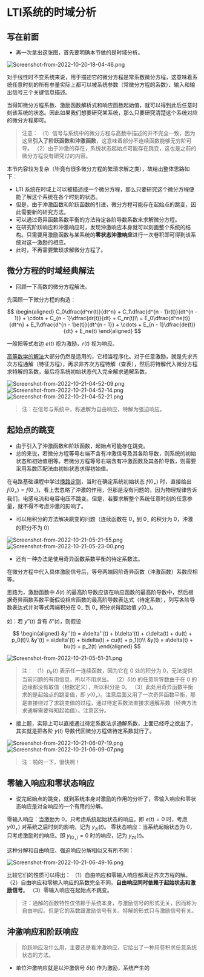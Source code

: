 # LTI系统的时域分析

## 写在前面

* 再一次拿出这张图，首先要明确本节做的是时域分析。

![Screenshot-from-2022-10-20-18-04-46.png](http://image.tjzfile.xyz/images/2022/10/20/Screenshot-from-2022-10-20-18-04-46.png)

对于线性时不变系统来说，用于描述它的微分方程是常系数微分方程，这意味着系统任意时刻的所有参量实际上都可以被系统参数（常微分方程的系数）、输入和输出信号三个关键信息描述。

当得知微分方程系数、激励函数解析式和响应函数起始值，就可以得到此后任意时刻该系统的状态。因此如果我们想要研究某系统，那么只要研究清楚这个系统对应的微分方程即可。

> 注意：
> （1）信号与系统中的微分方程与高数中描述的并不完全一致，因为这里**引入了阶跃函数和沖激函数**，这意味着部分不连续函数能够无穷阶可导。
> （2）由于沖激的存在，系统状态起始点可能存在跳变，这也是之前的微分方程没有研究过的内容。

本节内容较为复杂（毕竟有很多微分方程的繁琐求解之类），故给出整体思路如下：

* LTI 系统在时域上可以被描述成一个微分方程，那么只要研究这个微分方程便能了解这个系统在各个时刻的状态。
* 但是，由于沖激函数和阶跃函数的引进，微分方程可能存在起始点的跳变，因此需要新的研究方法。
* 可以通过奇异函数系数平衡的方法待定各阶导数系数来求解微分方程。
* 在研究阶跃响应和沖激响应时，发现沖激响应本身就可以刻画整个系统的结构。只需要用激励函数与某系统的**零状态沖激响应**进行一次卷积即可得到该系统对这一激励的相应。
* 此时，不再需要繁琐求解微分方程了。

## 微分方程的时域经典解法

* 回顾一下高数的微分方程解法。

先回顾一下微分方程的构造：

$$
\begin{aligned}
C_0\dfrac{d^nr(t)}{dt^n} + C_1\dfrac{d^{n - 1}r(t)}{dt^{n - 1}} + \cdots + C_{n - 1}\dfrac{dr(t)}{dt} + C_nr(t)\\
= E_0\dfrac{d^ne(t)}{dt^n} + E_1\dfrac{d^{n - 1}e(t)}{dt^{n - 1}} + \cdots + E_{n - 1}\dfrac{de(t)}{dt} + E_ne(t)
\end{aligned}
$$

一般把等式右边 $e(t)$ 视为激励，$r(t)$ 视为响应。

[高等数学的解法](../../高等数学（下）/第九章/二阶线性常系数微分方程.md)大部分仍然是适用的，它相当程序化。对于任意激励，就是先求齐次方程通解（特征方程），再求非齐次方程特解（查表），然后将特解代入微分方程求特解的系数，最后将系统初始状态代入完全解求通解系数。

![Screenshot-from-2022-10-21-04-52-09.png](http://image.tjzfile.xyz/images/2022/10/20/Screenshot-from-2022-10-21-04-52-09.png)
![Screenshot-from-2022-10-21-04-52-14.png](http://image.tjzfile.xyz/images/2022/10/20/Screenshot-from-2022-10-21-04-52-14.png)
![Screenshot-from-2022-10-21-04-52-21.png](http://image.tjzfile.xyz/images/2022/10/20/Screenshot-from-2022-10-21-04-52-21.png)

> 注：在信号与系统中，称通解为自由响应，特解为强迫响应。

## 起始点的跳变

* 由于引入了沖激函数和阶跃函数，起始点可能存在跳变。
* 总的来说，若微分方程等号右端不含有冲激信号及其各阶导数，则系统的初始状态和初始值相等。若微分方程等号右端含有冲激函数及其各阶导数，则需要采用系数匹配法由初始状态求得初始值。

在电路基础课程中学过[换路定则](../../电工电子技术基础/第二章/换路定则.md)，当时在确定系统初始状态 $f(0_+)$ 时，直接给出 $f(0_+) = f(0_-)$，看上去忽略了沖激的作用，但那是没有问题的，因为物理规律告诉我们，电感电流和电容电压不跳变。但是，若要求解整个系统任意时刻的任意参量，就不得不考虑沖激的影响了。

* 可以用积分的方法解决跳变的问题（连续函数在 $0_+$ 到 $0_-$ 的积分为 $0$，沖激的积分不为 $0$）

![Screenshot-from-2022-10-21-05-21-55.png](http://image.tjzfile.xyz/images/2022/10/20/Screenshot-from-2022-10-21-05-21-55.png)
![Screenshot-from-2022-10-21-05-23-00.png](http://image.tjzfile.xyz/images/2022/10/20/Screenshot-from-2022-10-21-05-23-00.png)

* 还有一种办法是使用奇异函数系数平衡的待定系数法。

在微分方程中代入具体激励信号后，等号两端同阶奇异函数（沖激函数）系数应相等。

思路为，激励函数中 $\delta(t)$ 的最高阶导数应该在响应函数的最高阶导数中，然后根据奇异函数系数平衡假设相应函数的最高阶导数表达式（待定系数），列写各阶导数表达式并对等式两端积分在 $0_-$ 到 $0_+$ 积分求得起始值 $y(0_+)$。

如：若 $y''(t)$ 含有 $\delta''(t)$，则假设

$$
\begin{aligned}
&y''(t) = a\delta''(t) + b\delta'(t) + c\delta(t) + du(t) + p_0(t)\\
&y'(t) = a\delta'(t) + b\delta(t) + cu(t) + p_1(t)\\
&y(t) = a\delta(t) + bu(t) + p_2(t)
\end{aligned}
$$

![Screenshot-from-2022-10-21-05-51-31.png](http://image.tjzfile.xyz/images/2022/10/20/Screenshot-from-2022-10-21-05-51-31.png)

> 注：
> （1）$p_k(t)$ 表示任一连续函数，因为它在 $0$ 处的积分为 $0$，无法提供当前问题的有用信息，所以不用求出。
> （2）$\delta(t)$ 的任意阶导数由于在 $0$ 的边缘都没有取值（根据定义），所以积分是 $0$。
> （3）此处用奇异函数平衡求的是起始点的跳变值，即 $y(0_+)$。注意后面又用了一次奇异函数平衡，那是直接绕过了求跳变值的过程，通过待定系数法直接求通解系数（经典方法求通解需要得知起始值）。注意区分。

* 接上题，实际上可以直接通过待定系数法求通解系数，上面已经呼之欲出了，其实就是把各阶 $y(t)$ 导数代回微分方程做待定系数就行了。

![Screenshot-from-2022-10-21-06-07-19.png](http://image.tjzfile.xyz/images/2022/10/20/Screenshot-from-2022-10-21-06-07-19.png)
![Screenshot-from-2022-10-21-06-09-07.png](http://image.tjzfile.xyz/images/2022/10/20/Screenshot-from-2022-10-21-06-09-07.png)

> 注：啪的一下，很快啊！

## 零输入响应和零状态响应

* 说完起始点的跳变，就到系统本身对激励的作用的分析了，零输入响应和零状态响应是对全响应的一个有用的分解。

零输入响应：当激励为 $0$，只考虑系统起始状态的响应。即 $e(t) = 0$ 时，考虑 $y(0_+)$ 对系统之后时刻的影响，记为 $y_{zi}(t)$。
零状态响应：当系统起始状态为 $0$，只考虑激励时的响应。即 $y_(0_+) = 0$ 时的响应，记为 $y_{zs}(t)$。

这种分解和自由响应、强迫响应分解相似又有所不同：

![Screenshot-from-2022-10-21-06-49-16.png](http://image.tjzfile.xyz/images/2022/10/20/Screenshot-from-2022-10-21-06-49-16.png)

比较它们的性质可以得出：
（1）自由响应和零输入响应都满足齐次方程的解。
（2）自由响应和零输入响应的系数完全不同。**自由响应同时依赖于起始状态和激励信号**。
（3）零输入响应在起始点不跳变。

> 注：通解的函数特性仅依赖于系统本身，与激励信号的形式无关，因而称为自由响应。但是它的系数跟激励信号有关。特解的形式只与激励信号有关。

## 沖激响应和阶跃响应

> 阶跃响应没什么用，主要还是看沖激响应，它给出了一种用卷积求任意系统状态的方法。

* 单位沖激响应就是以沖激信号 $\delta(t)$ 作为激励，系统产生的